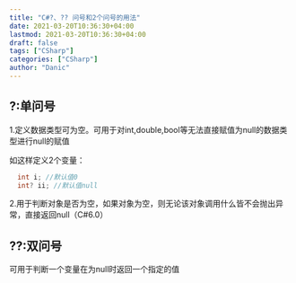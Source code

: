 ```yaml
---
title: "C#?、?? 问号和2个问号的用法"
date: 2021-03-20T10:36:30+04:00
lastmod: 2021-03-20T10:36:30+04:00
draft: false
tags: ["CSharp"]
categories: ["CSharp"]
author: "Danic"
---
```


## ?:单问号 

1.定义数据类型可为空。可用于对int,double,bool等无法直接赋值为null的数据类型进行null的赋值

如这样定义2个变量：

```c#
  int i; //默认值0
  int? ii; //默认值null
```


2.用于判断对象是否为空，如果对象为空，则无论该对象调用什么皆不会抛出异常，直接返回null（C#6.0）

## ??:双问号 

可用于判断一个变量在为null时返回一个指定的值

